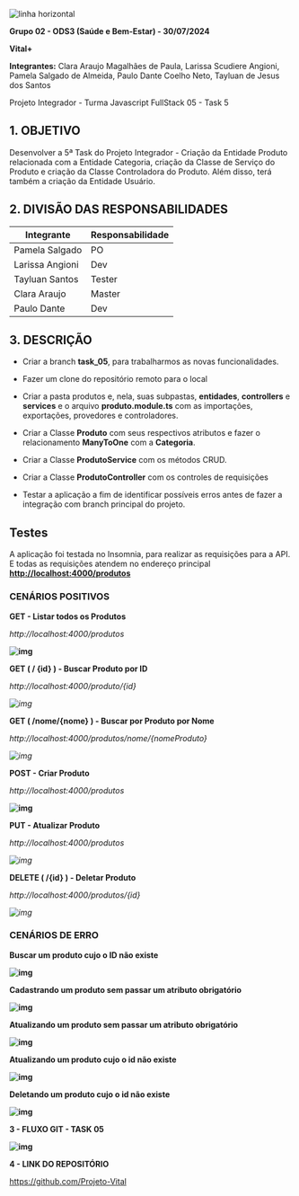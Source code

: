 ![linha horizontal](https://lh7-rt.googleusercontent.com/docsz/AD_4nXfXyl3ozmsNqPiRk1KPUkq3AuUWxNa8Sux1ZjpqNy02r1q3OcHwcRcbwYX-k1BSaHHPjWs3B5ijn3Rpojy5gEDmHd1d18jUcpdmQWacTclxRDOgQhLvRkABSENniatNhVVVKkp8L2-LnSAcDZ5Yq2ugUpSDLiPNPZzPK72ZjQ6is5iCpOZlyA?key=_061iz5IFcilyWc777QLCQ)

**Grupo 02 - ODS3 (Saúde e Bem-Estar) - 30/07/2024**

**Vital+**

**Integrantes:** Clara Araujo Magalhães de Paula, Larissa Scudiere Angioni, Pamela Salgado de Almeida, Paulo Dante Coelho Neto, Tayluan de Jesus dos Santos

Projeto Integrador - Turma Javascript FullStack 05 - Task 5



## **1. OBJETIVO**

Desenvolver a 5ª Task do Projeto Integrador - Criação da Entidade Produto relacionada com a Entidade Categoria, criação da Classe de Serviço do Produto e criação da Classe Controladora do Produto. Além disso, terá também a criação da Entidade Usuário.



## **2. DIVISÃO DAS RESPONSABILIDADES** 

| **Integrante**  | **Responsabilidade** |
| --------------- | -------------------- |
| Pamela Salgado  | PO                   |
| Larissa Angioni | Dev                  |
| Tayluan Santos  | Tester               |
| Clara Araujo    | Master               |
| Paulo Dante     | Dev                  |



## **3. DESCRIÇÃO**

- Criar a branch **task_05**, para trabalharmos as novas funcionalidades.

- Fazer um clone do repositório remoto para o local 

- Criar a pasta produtos e, nela, suas subpastas, **entidades**, **controllers** e **services** e o arquivo **produto.module.ts** com as importações, exportações, provedores e controladores.

- Criar a Classe **Produto** com seus respectivos atributos e fazer o relacionamento **ManyToOne** com a **Categoria**. 

- Criar a Classe **ProdutoService** com os métodos CRUD.

- Criar a Classe **ProdutoController** com os controles de requisições 

- Testar a aplicação a fim de identificar possíveis erros antes de fazer a integração com branch principal do projeto.

  

## **Testes**

A aplicação foi testada no Insomnia, para realizar as requisições para a API. E todas as requisições atendem no endereço principal [**http://localhost:4000/produtos**](http://localhost:4000/produtos)

### **CENÁRIOS POSITIVOS**

**GET - Listar todos os Produtos**

*http://localhost:4000/produtos*

**![img](https://lh7-rt.googleusercontent.com/docsz/AD_4nXdpDz5QsI2v7N-S6QTioeo6pMe7uwxLcvaUB8Et588epubdCqj963rBjV9OeElCwGEvfLI0A8ENfAIchCbhvptHQT1ikp8mtmlaC1o3c20LUSzyT_6K3oyu-SsIhp4MqdjN6xekxQyWxWcS-PoymkviaOUACeeu70NPu7MwoQ?key=_061iz5IFcilyWc777QLCQ)**

**GET ( / {id} ) - Buscar Produto por ID** 

*http://localhost:4000/produto/{id}* 

*![img](https://lh7-rt.googleusercontent.com/docsz/AD_4nXf7JHyXbjVTVnhYozlQexBBT5D5w30KGRpo_URaByL83ffpKpRSLKY4j5qJjmgnZUmUABnjz7YWkkNWvD7pmf9e18pG20zablm0XoseQvQetr2MhtYgZ62-J5OD_wAH2UwuZa2UdJzF_--GMWSXx3XEEKN3hhCk9paZggCLnw?key=_061iz5IFcilyWc777QLCQ)*

**GET ( /nome/{nome} ) - Buscar por Produto por Nome**

*http://localhost:4000/produtos/nome/{nomeProduto}* 

*![img](https://lh7-rt.googleusercontent.com/docsz/AD_4nXeR_CDQ5WEShTU0JVkVjhsK_pKn_ypgUSXxUjBcgCfHd3NUhVlhYFM_vjeFDmpdSdRLyntf7RGwoScArix6hIt__wQ9AmqCRvFipXuuWgARsj4dV0iDqNw8BbvmbqwZ4wOOux82ZkEKb-NURAkoKuJKbaRuVYxh7i7CQM49rQ?key=_061iz5IFcilyWc777QLCQ)*

**POST - Criar Produto**

*http://localhost:4000/produtos*

**![img](https://lh7-rt.googleusercontent.com/docsz/AD_4nXcUm76Qs7Y0ibriBeHco1AmkO2lZ8R_F5GLESYycq3QBHbzsV3keNJEQZDey2Cego3U1_4hTPveRV1kt_pMgH4bccr9_fsyx8XjwP3bkScYojPHNW5kcky5XJpmT4fPpVYPeOvCWSaQYYYRBptIMoRx_cOXqhN6_AaTtua2lQ?key=_061iz5IFcilyWc777QLCQ)**

**PUT - Atualizar Produto**

*http://localhost:4000/produtos*

*![img](https://lh7-rt.googleusercontent.com/docsz/AD_4nXcdWK5VtMXzXJK2KeGirveUM0G2iKYBc5rM5WJBuXCNxznczh1RdhQOfU-C3mxaO3jjOTfRrzNzMMJenQH3O_SVPPy5mdlXBygrh9Sq-3VU8zNv3N5xYKAmNWe1eWye4H5hHrIH8JGW5Xsa6mHfWhNxBtT0uVzbuTH2ynFOGw?key=_061iz5IFcilyWc777QLCQ)*

**DELETE ( /{id} ) - Deletar Produto**

*http://localhost:4000/produtos/{id}*

*![img](https://lh7-rt.googleusercontent.com/docsz/AD_4nXcy7kkL9WtWPYOPi9qcTCpgGAh1XLlFBW7h6_3XoQrnziZJNrl_q4a_DC6pb_x6neDr6cAT2V_r6N22pqzqeEfbPCdD5DdwTkZX1_frk5IH5t_bSue6Oev5T1bQMkknyfGCQ3cCQpL201IvduLzRUnqc0E984jbgd-D0efWkw?key=_061iz5IFcilyWc777QLCQ)*

### **CENÁRIOS DE ERRO**

**Buscar um produto cujo o ID não existe**

**![img](https://lh7-rt.googleusercontent.com/docsz/AD_4nXcx2YvdAHHy73OXFwGRjCaH0gvRIyqD3OuwTYyLxZo4nqNBEdY0tJRmRGmOndWaKzEve9N0L39amO8sklwg3nOUxXn9RToefJh3gU35TLAvup8-bOB2AjrTcLNhZ5cs553zNn32aDPSsblV9EZ71_AHEIAvJkZRd0rf_JQs1Q?key=_061iz5IFcilyWc777QLCQ)**

**Cadastrando um produto sem passar um atributo obrigatório**

**![img](https://lh7-rt.googleusercontent.com/docsz/AD_4nXeONo_DIfLLElyOfsAFR5gfsXahqTY2Ii6WqRQKIuz9thbTxyppLGbN4C9YxK3ZOLMeoiH8VqaJBC8-hWlAFXz5nwszwdhR1Db2t_vj1J1PVIxdwDSvX7P6k_mIWuSYcszFY7N6lkhyBwbWOdqp-1RaBXhmphYYKsGC76fbzg?key=_061iz5IFcilyWc777QLCQ)**

**Atualizando um produto sem passar um atributo obrigatório**

**![img](https://lh7-rt.googleusercontent.com/docsz/AD_4nXeONo_DIfLLElyOfsAFR5gfsXahqTY2Ii6WqRQKIuz9thbTxyppLGbN4C9YxK3ZOLMeoiH8VqaJBC8-hWlAFXz5nwszwdhR1Db2t_vj1J1PVIxdwDSvX7P6k_mIWuSYcszFY7N6lkhyBwbWOdqp-1RaBXhmphYYKsGC76fbzg?key=_061iz5IFcilyWc777QLCQ)**

**Atualizando um produto cujo o id não existe**

**![img](https://lh7-rt.googleusercontent.com/docsz/AD_4nXeKgdXz1q2yx7eZ2DSL7ZjjaT9WRLod6WweJ-QV2y9X_pKtjqa51v7Ht86miVgATNvQ3cCVtelqF1L2Jg-VvDAJCC0VX6JfB6OApb1vp7a5-Z0We-4v4bwX5lPcvel5ZDOufVKhhfr7CFms3ZeIVyeNdvoZsnS9N1ocRFoW?key=_061iz5IFcilyWc777QLCQ)**

**Deletando um produto cujo o id não existe**

**![img](https://lh7-rt.googleusercontent.com/docsz/AD_4nXeKgdXz1q2yx7eZ2DSL7ZjjaT9WRLod6WweJ-QV2y9X_pKtjqa51v7Ht86miVgATNvQ3cCVtelqF1L2Jg-VvDAJCC0VX6JfB6OApb1vp7a5-Z0We-4v4bwX5lPcvel5ZDOufVKhhfr7CFms3ZeIVyeNdvoZsnS9N1ocRFoW?key=_061iz5IFcilyWc777QLCQ)**

**3 - FLUXO GIT - TASK 05**

**![img](https://lh7-rt.googleusercontent.com/docsz/AD_4nXebQ2-2Yq3FhvM12TVQtEmLIzd1VM44GmrLZp7wOgKt7kVqDll-CQpWEfFRLwMUBbxzLhVpvKJgsuR9CeqBs6jWjRJrnzloqOkj9n5XPUftziAPtVQd7O_hMZKPkRg_Xln8a7x6DeRB7KP9Y_dEbLxLFvEsd1GdUuELcucx?key=_061iz5IFcilyWc777QLCQ)**

**4 - LINK DO REPOSITÓRIO**

https://github.com/Projeto-Vital 